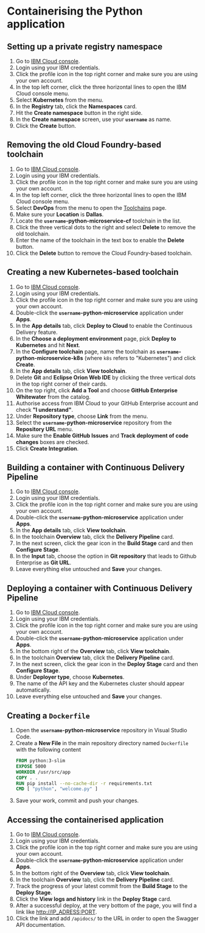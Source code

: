 # Containerising the Python application

## Setting up a private registry namespace

1. Go to [IBM Cloud console](https://console.bluemix.net/).
1. Login using your IBM credentials.
1. Click the profile icon in the top right corner and make sure you are using your own account.
1. In the top left corner, click the three horizontal lines to open the IBM Cloud console menu.
1. Select **Kubernetes** from the menu.
1. In the **Registry** tab, click the **Namespaces** card.
1. Hit the **Create namespace** button in the right side.
1. In the **Create namespace** screen, use your **`username`** as name.
1. Click the **Create** button.

## Removing the old Cloud Foundry-based toolchain

1. Go to [IBM Cloud console](https://console.bluemix.net/).
1. Login using your IBM credentials.
1. Click the profile icon in the top right corner and make sure you are using your own account.
1. In the top left corner, click the three horizontal lines to open the IBM Cloud console menu.
1. Select **DevOps** from the menu to open the [Toolchains](https://console.bluemix.net/devops/toolchains?env_id=ibm%3Ayp%3Aus-south) page.
1. Make sure your **Location** is **Dallas**.
1. Locate the **`username`-python-microservice-cf** toolchain in the list.
1. Click the three vertical dots to the right and select **Delete** to remove the old toolchain.
1. Enter the name of the toolchain in the text box to enable the **Delete** button.
1. Click the **Delete** button to remove the Cloud Foundry-based toolchain.

## Creating a new Kubernetes-based toolchain

1. Go to [IBM Cloud console](https://console.bluemix.net/).
1. Login using your IBM credentials.
1. Click the profile icon in the top right corner and make sure you are using your own account.
1. Double-click the **`username`-python-microservice** application under **Apps**.
1. In the **App details** tab, click **Deploy to Cloud** to enable the Continuous Delivery feature.
1. In the **Choose a deployment environment** page, pick **Deploy to Kubernetes** and hit **Next**.
1. In the **Configure toolchain** page, name the toolchain as **`username`-python-microservice-k8s** (where `k8s` refers to "Kubernetes") and click **Create**.
1. In the **App details** tab, click **View toolchain**.
1. Delete **Git** and **Eclipse Orion Web IDE** by clicking the three vertical dots in the top right corner of their cards.
1. On the top right, click **Add a Tool** and choose **GitHub Enterprise Whitewater** from the catalog.
1. Authorise access from IBM Cloud to your GitHub Enterprise account and check **"I understand"**.
1. Under **Repository type**, choose **Link** from the menu.
1. Select the **`username`-python-microservice** repository from the **Repository URL** menu.
1. Make sure the **Enable GitHub Issues** and **Track deployment of code changes** boxes are checked.
1. Click **Create Integration**.

## Building a container with Continuous Delivery Pipeline

1. Go to [IBM Cloud console](https://console.bluemix.net/).
1. Login using your IBM credentials.
1. Click the profile icon in the top right corner and make sure you are using your own account.
1. Double-click the **`username`-python-microservice** application under **Apps**.
1. In the **App details** tab, click **View toolchain**.
1. In the toolchain **Overview** tab, click the **Delivery Pipeline** card.
1. In the next screen, click the gear icon in the **Build Stage** card and then **Configure Stage**.
1. In the **Input** tab, choose the option in **Git repository** that leads to Github Enterprise as **Git URL**.
1. Leave everything else untouched and **Save** your changes.

## Deploying a container with Continuous Delivery Pipeline

1. Go to [IBM Cloud console](https://console.bluemix.net/).
1. Login using your IBM credentials.
1. Click the profile icon in the top right corner and make sure you are using your own account.
1. Double-click the **`username`-python-microservice** application under **Apps**.
1. In the bottom right of the **Overview** tab, click **View toolchain**.
1. In the toolchain **Overview** tab, click the **Delivery Pipeline** card.
1. In the next screen, click the gear icon in the **Deploy Stage** card and then **Configure Stage**.
1. Under **Deployer type**, choose **Kubernetes**.
1. The name of the API key and the Kubernetes cluster should appear automatically.
1. Leave everything else untouched and **Save** your changes.

## Creating a `Dockerfile`

1. Open the **`username`-python-microservice** repository in Visual Studio Code.
1. Create a **New File** in the main repository directory named `Dockerfile` with the following content
    ```Dockerfile
    FROM python:3-slim
    EXPOSE 5000
    WORKDIR /usr/src/app
    COPY . .
    RUN pip install --no-cache-dir -r requirements.txt
    CMD [ "python", "welcome.py" ]
    ```
1. Save your work, commit and push your changes.

## Accessing the containerised application

1. Go to [IBM Cloud console](https://console.bluemix.net/).
1. Login using your IBM credentials.
1. Click the profile icon in the top right corner and make sure you are using your own account.
1. Double-click the **`username`-python-microservice** application under **Apps**.
1. In the bottom right of the **Overview** tab, click **View toolchain**.
1. In the toolchain **Overview** tab, click the **Delivery Pipeline** card.
1. Track the progress of your latest commit from the **Build Stage** to the **Deploy Stage**.
1. Click the **View logs and history** link in the **Deploy Stage** card.
1. After a successful deploy, at the very bottom of the page, you will find a link like <http://IP_ADRESS:PORT>.
1. Click the link and add `/apidocs/` to the URL in order to open the Swagger API documentation.